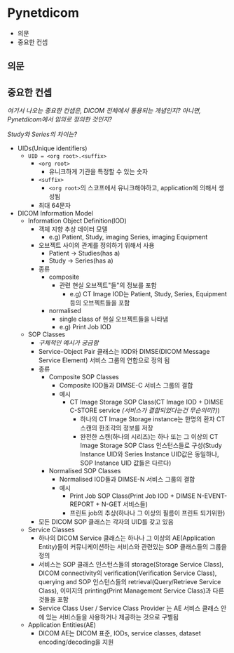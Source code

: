 # Pynetdicom

- 의문
- 중요한 컨셉

## 의문

## 중요한 컨셉

*여기서 나오는 중요한 컨셉은, DICOM 전체에서 통용되는 개념인지? 아니면, Pynetdicom에서 임의로 정의한 것인지?*

*Study와 Series의 차이는?*

- UIDs(Unique identifiers)
  - `UID = <org root>.<suffix>`
    - `<org root>`
      - 유니크하게 기관을 특정할 수 있는 숫자
    - `<suffix>`
      - `<org root>`의 스코프에서 유니크해야하고, application에 의해서 생성됨
    - 최대 64문자
- DICOM Information Model
  - Information Object Definition(IOD)
    - 객체 지향 추상 데이터 모델
      - e.g) Patient, Study, imaging Series, imaging Equipment
    - 오브젝트 사이의 관계를 정의하기 위해서 사용
      - Patient -> Studies(has a)
      - Study -> Series(has a)
    - 종류
      - composite
        - 관련 현실 오브젝트"들"의 정보를 포함
          - e.g) CT Image IOD는 Patient, Study, Series, Equipment 등의 오브젝트들을 포함
      - normalised
        - single class of 현실 오브젝트들을 나타냄
        - e.g) Print Job IOD
  - SOP Classes
    - *구체적인 예시가 궁금함*
    - Service-Object Pair 클래스는 IOD와 DIMSE(DICOM Message Service Element) 서비스 그룹의 연합으로 정의 됨
    - 종류
      - Composite SOP Classes
        - Composite IOD들과 DIMSE-C 서비스 그룹의 결합
        - 예시
          - CT Image Storage SOP Class(CT Image IOD + DIMSE C-STORE service *(서비스가 결합되었다는건 무슨의미?)*)
            - 하나의 CT Image Storage instance는 한명의 환자 CT스캔의 한조각의 정보를 저장
            - 완전한 스캔(하나의 시리즈)는 하나 또는 그 이상의 CT Image Storage SOP Class 인스턴스들로 구성(Study Instance UID와 Series Instance UID값은 동일하나, SOP Instance UID 값들은 다르다)
      - Normalised SOP Classes
        - Normalised IOD들과 DIMSE-N 서비스 그룹의 결합
        - 예시
          - Print Job SOP Class(Print Job IOD + DIMSE N-EVENT-REPORT + N-GET 서비스들)
          - 프린트 job의 추상(하나나 그 이상의 필름이 프린트 되기위한)
    - 모든 DICOM SOP 클래스는 각자의 UID를 갖고 있음
  - Service Classes
    - 하나의 DICOM Service 클래스는 하나나 그 이상의 AE(Application Entity)들이 커뮤니케이션하는 서비스와 관련있는 SOP 클래스들의 그룹을 정의
    - 서비스는 SOP 클래스 인스턴스들의 storage(Storage Service Class), DICOM connectivity의 verification(Verification Service Class), querying and SOP 인스턴스들의 retrieval(Query/Retrieve Service Class), 이미지의 printing(Print Management Service Class)과 다른것들을 포함
    - Service Class User / Service Class Provider 는 AE 서비스 클래스 안에 있는 서비스들을 사용하거나 제공하는 것으로 구별됨
  - Application Entities(AE)
    - DICOM AE는 DICOM 표준, IODs, service classes, dataset encoding/decoding을 지원
